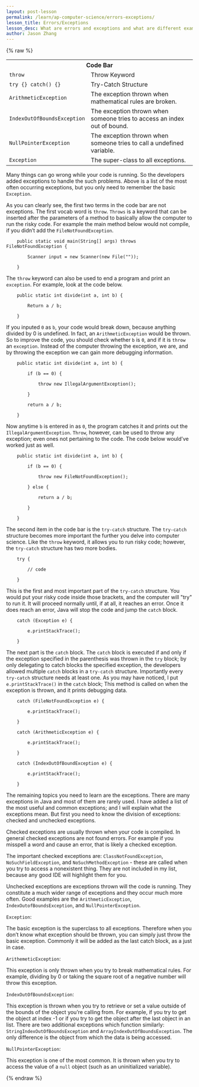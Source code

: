 ```yaml
---
layout: post-lesson
permalink: /learn/ap-computer-science/errors-exceptions/
lesson_title: Errors/Exceptions
lesson_desc: What are errors and exceptions and what are different examples?
author: Jason Zhang
---
```


<script src="/questions.js"></script>

{% raw %}

<table>
  <tr>
    <th colspan="2">Code Bar</th>
  </tr>
  <tr>
    <td><code>throw</code></td>
    <td>Throw Keyword</td>
  </tr>
  <tr>
    <td><code>try {} catch() {}</code></td>
    <td>Try-Catch Structure</td>
  </tr>
  <tr>
    <td><code>ArithmeticException</code></td>
    <td>The exception thrown when mathematical rules are broken.</td>
  </tr>
  <tr>
    <td><code>IndexOutOfBoundsException</code></td>
    <td>The exception thrown when someone tries to access an index out of bound.</td>
  </tr>
  <tr>
    <td><code>NullPointerException</code></td>
    <td>The exception thrown when someone tries to call a undefined variable.</td>
  </tr>
  <tr>
    <td><code>Exception</code></td>
    <td>The super-class to all exceptions.</td>
  </tr>
</table>


Many things can go wrong while your code is running. So the developers added exceptions to handle the such problems. Above is a list of the most often occurring exceptions, but you only need to remember the basic <code>Exception</code>.

As you can clearly see, the first two terms in the code bar are not exceptions. The first vocab word is <code>throw</code>. <code>Throws</code> is a keyword that can be inserted after the parameters of a method to basically allow the computer to run the risky code. For example the main method below would not compile, if you didn’t add the <code>FileNotFoundException</code>.

		public static void main(String[] args) throws FileNotFoundException {

			Scanner input = new Scanner(new File(""));

		}

The <code>throw</code> keyword can also be used to end a program and print an <code>exception</code>. For example, look at the code below.

		public static int divide(int a, int b) {

			Return a / b;

		}

If you inputed <code>0</code> as <code>b</code>, your code would break down, because anything divided by 0 is undefined. In fact, an <code>ArithmeticException</code> would be thrown. So to improve the code, you should check whether <code>b</code> is <code>0</code>, and if it is <code>throw</code> an <code>exception</code>. Instead of the computer throwing the exception, we are, and by throwing the exception we can gain more debugging information.

		public static int divide(int a, int b) {

			if (b == 0) {

				throw new IllegalArgumentException();

			}

			return a / b;

		}

Now anytime <code>b</code> is entered in as <code>0</code>, the program catches it and prints out the <code>IllegalArgumentException</code>. <code>Throw</code>, however, can be used to throw any exception; even ones not pertaining to the code. The code below would’ve worked just as well.

		public static int divide(int a, int b) {

			if (b == 0) {

				throw new FileNotFoundException();

			} else {

				return a / b;

			}

		}

The second item in the code bar is the <code>try-catch</code> structure. The <code>try-catch</code> structure becomes more important the further you delve into computer science. Like the <code>throw</code> keyword, it allows you to run risky code; however, the <code>try-catch</code> structure has two more bodies.

		try {

			// code

		}

This is the first and most important part of the <code>try-catch</code> structure. You would put your risky code inside those brackets, and the computer will "try" to run it. It will proceed normally until, if at all, it reaches an error. Once it does reach an error, Java will stop the code and jump the <code>catch</code> block.

		catch (Exception e) {

			e.printStackTrace();

		}

The next part is the <code>catch</code> block. The <code>catch</code> block is executed if and only if the exception specified in the parenthesis was thrown in the <code>try</code> block; by only delegating to catch blocks the specified exception, the developers allowed multiple <code>catch</code> blocks in a <code>try-catch</code> structure. Importantly every <code>try-catch</code> structure needs at least one. As you may have noticed, I put <code>e.printStackTrace()</code> in the <code>catch</code> block; This method is called on when the exception is thrown, and it prints debugging data.

		catch (FileNotFoundException e) {

			e.printStackTrace();

		}
		
		catch (ArithmeticException e) {

			e.printStackTrace();

		}
		
		catch (IndexOutOfBoundException e) {

			e.printStackTrace();

		}

The remaining topics you need to learn are the exceptions. There are many exceptions in Java and most of them are rarely used. I have added a list of the most useful and common exceptions; and I will explain what the exceptions mean. But first you need to know the division of exceptions: checked and unchecked exceptions.

Checked exceptions are usually thrown when your code is compiled. In general checked exceptions are not found errors. For example if you misspell a word and cause an error, that is likely a checked exception.

The important checked exceptions are: <code>ClassNotFoundException</code>, <code>NoSuchFieldException</code>, and <code>NoSuchMethodException</code> - these are called when you try to access a nonexistent thing. They are not included in my list, because any good IDE will highlight them for you.

Unchecked exceptions are exceptions thrown will the code is running. They constitute a much wider range of exceptions and they occur much more often. Good examples are the <code>ArithmeticException</code>, <code>IndexOutofBoundsException</code>, and <code>NullPointerException</code>.

<code>Exception</code>:

The basic exception is the superclass to all exceptions. Therefore when you don’t know what exception should be thrown, you can simply just throw the basic exception. Commonly it will be added as the last catch block, as a just in case.

<code>ArithemeticException</code>:

This exception is only thrown when you try to break mathematical rules. For example, dividing by 0 or taking the square root of a negative number will throw this exception.

<code>IndexOutOfBoundsException</code>:

This exception is thrown when you try to retrieve or set a value outside of the bounds of the object you’re calling from. For example, if you try to get the object at index -1 or if you try to get the object after the last object in an list. There are two additional exceptions which function similarly: <code>StringIndexOutOfBoundsException</code> and <code>ArrayIndexOutOfBoundsException</code>. The only difference is the object from which the data is being accessed.

<code>NullPointerException</code>:

This exception is one of the most common. It is thrown when you try to access the value of a <code>null</code> object (such as an uninitialized variable).

{% endraw %}

